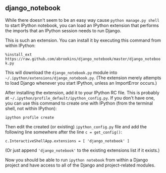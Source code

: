 
django_notebook
---------------

While there doesn't seem to be an easy way cause `python manage.py shell` to start IPython notebook, you can load an IPython extension that performs the imports that an IPython session needs to run Django.

This is such an extension. You can install it by executing this command from within IPython:

`%install_ext https://raw.github.com/abrookins/django_notebook/master/django_notebook.py`

This will download the `django_notebook.py` module into `~/.ipython/extensions/django_notebook.py`. (The extension merely attempts to load Django whenever you start IPython, unless an ImportError occurs.)

After installing the extension, add it to your IPython RC file. This is probably at `~/.ipython/profile_default/ipython_config.py`. If you don't have one, you can use this command to create one with IPython (from the terminal shell, not within IPython):

`ipython profile create`

Then edit the created (or existing) `ipython_config.py` file and add the following line somewhere after the line `c = get_config()`:

`c.InteractiveShellApp.extensions = [
    'django_notebook'
]`

(Or just append `'django_notebook'` to the existing extensions list if it exists.)

Now you should be able to run `ipython notebook` from within a Django project and have access to all of the Django and project-related modules. 
